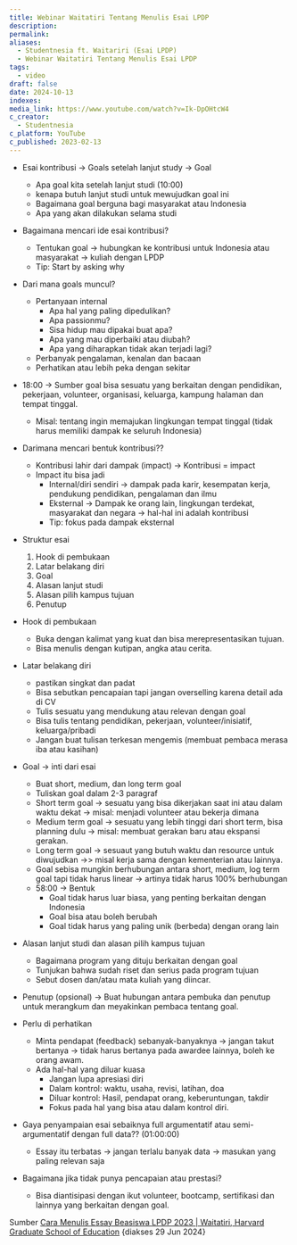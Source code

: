 ```yaml
---
title: Webinar Waitatiri Tentang Menulis Esai LPDP
description: 
permalink: 
aliases:
  - Studentnesia ft. Waitariri (Esai LPDP)
  - Webinar Waitatiri Tentang Menulis Esai LPDP
tags:
  - video
draft: false
date: 2024-10-13
indexes: 
media_link: https://www.youtube.com/watch?v=Ik-DpOHtcW4
c_creator:
  - Studentnesia
c_platform: YouTube
c_published: 2023-02-13
---
```



- Esai kontribusi → Goals setelah lanjut study → Goal  
	- Apa goal kita setelah lanjut studi (10:00)
	- kenapa butuh lanjut studi untuk mewujudkan goal ini
	- Bagaimana goal berguna bagi masyarakat atau Indonesia
	- Apa yang akan dilakukan selama studi
- Bagaimana mencari ide esai kontribusi?
	- Tentukan goal → hubungkan ke kontribusi untuk Indonesia atau masyarakat → kuliah dengan LPDP
	- Tip: Start by asking why
- Dari mana goals muncul?
	- Pertanyaan internal
		- Apa hal yang paling dipedulikan?
		- Apa passionmu?
		- Sisa hidup mau dipakai buat apa?
		- Apa yang mau diperbaiki atau diubah?
		- Apa yang diharapkan tidak akan terjadi lagi?
	- Perbanyak pengalaman, kenalan dan bacaan
	- Perhatikan atau lebih peka dengan sekitar
- 18:00 → Sumber goal bisa sesuatu yang berkaitan dengan pendidikan, pekerjaan, volunteer, organisasi, keluarga, kampung halaman dan tempat tinggal.
	- Misal: tentang ingin memajukan lingkungan tempat tinggal (tidak harus memiliki dampak ke seluruh Indonesia)
- Darimana mencari bentuk kontribusi??
	- Kontribusi lahir dari dampak (impact) → Kontribusi = impact
	- Impact itu bisa jadi 
		- Internal/diri sendiri → dampak pada karir, kesempatan kerja, pendukung pendidikan, pengalaman dan ilmu
		- Eksternal → Dampak ke orang lain, lingkungan terdekat, masyarakat dan negara → hal-hal ini adalah kontribusi
		- Tip: fokus pada dampak eksternal
- Struktur esai
	1. Hook di pembukaan
	2. Latar belakang diri
	3. Goal
	4. Alasan lanjut studi
	5. Alasan pilih kampus tujuan
	6. Penutup

- Hook di pembukaan
	- Buka dengan kalimat yang kuat dan bisa merepresentasikan tujuan.
	- Bisa menulis dengan kutipan, angka atau cerita.
- Latar belakang diri
	- pastikan singkat dan padat
	- Bisa sebutkan pencapaian tapi jangan overselling  karena detail ada di CV
	- Tulis sesuatu yang mendukung atau relevan dengan goal
	- Bisa tulis tentang pendidikan, pekerjaan, volunteer/inisiatif, keluarga/pribadi
	- Jangan buat tulisan terkesan mengemis (membuat pembaca merasa iba atau kasihan)
- Goal → inti dari esai
	- Buat short, medium, dan long term goal
	- Tuliskan goal dalam 2-3 paragraf
	- Short term goal → sesuatu yang bisa dikerjakan saat ini atau dalam waktu dekat → misal: menjadi volunteer atau bekerja dimana
	- Medium term goal → sesuatu yang lebih tinggi dari short term, bisa planning dulu → misal: membuat gerakan baru atau ekspansi gerakan.
	- Long term goal → sesuaut yang butuh waktu dan resource untuk diwujudkan →> misal kerja sama dengan kementerian atau lainnya.
	- Goal sebisa mungkin berhubungan antara short, medium, log term goal tapi tidak harus linear → artinya tidak harus 100% berhubungan
	- 58:00 → Bentuk 
		- Goal tidak harus luar biasa, yang penting berkaitan dengan Indonesia
		- Goal bisa atau boleh berubah
		- Goal tidak harus yang paling unik (berbeda) dengan orang lain
- Alasan lanjut studi dan alasan pilih kampus tujuan
	- Bagaimana program yang dituju berkaitan dengan goal
	- Tunjukan bahwa sudah riset dan serius pada program tujuan
	- Sebut dosen dan/atau mata kuliah yang diincar.
- Penutup (opsional) → Buat hubungan antara pembuka dan penutup untuk merangkum dan meyakinkan pembaca tentang goal.
- Perlu di perhatikan
	- Minta pendapat (feedback) sebanyak-banyaknya → jangan takut bertanya → tidak harus bertanya pada awardee lainnya, boleh ke orang awam.
	- Ada hal-hal yang diluar kuasa 
		- Jangan lupa apresiasi diri
		- Dalam kontrol: waktu, usaha, revisi, latihan, doa
		- Diluar kontrol: Hasil, pendapat orang, keberuntungan, takdir
		- Fokus pada hal yang bisa atau dalam kontrol diri.
- Gaya penyampaian esai sebaiknya full argumentatif atau semi-argumentatif dengan full data?? (01:00:00)
	- Essay itu terbatas → jangan terlalu banyak data → masukan yang paling relevan saja
- Bagaimana jika tidak punya pencapaian atau prestasi?
	- Bisa diantisipasi dengan ikut volunteer, bootcamp, sertifikasi dan lainnya yang berkaitan dengan goal.


Sumber [Cara Menulis Essay Beasiswa LPDP 2023 | Waitatiri, Harvard Graduate School of Education](https://youtu.be/Ik-DpOHtcW4) {diakses 29 Jun 2024}